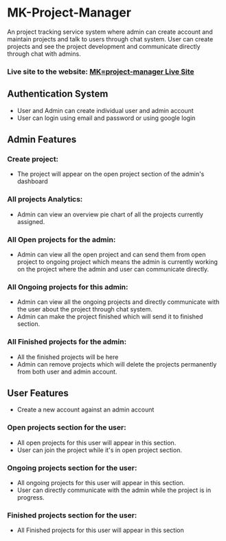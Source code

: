 # MK-Project-Manager

An project tracking service system where admin can create account and maintain projects and talk to users through chat system. User can create projects and see the project development and communicate directly through chat with admins.

### Live site to the website: [MK=project-manager Live Site](https://mk-projects-manage.firebaseapp.com)

## Authentication System
* User and Admin can create individual user and admin account
* User can login using email and password or using google login


## Admin Features
### Create project:
* The project will appear on the open project section of the admin's dashboard 

### All projects Analytics:
* Admin can view an overview pie chart of all the projects currently assigned.


### All Open projects for the admin:
* Admin can view all the open project and can send them from open project to ongoing project which means the admin is currently working on the project where the admin and user can communicate directly.


### All Ongoing projects for this admin:
* Admin can view all the ongoing projects and directly communicate with the user about the project through chat system.
* Admin can make the project finished which will send it to finished section.


### All Finished projects for the admin:
* All the finished projects will be here
* Admin can remove projects which will delete the projects permanently from both user and admin account.


## User Features
* Create a new account against an admin account



### Open projects section for the user:
* All open projects for this user will appear in this section.
* User can join the project while it's in open project section.


### Ongoing projects section for the user:
* All ongoing projects for this user will appear in this section.
* User can directly communicate with the admin while the project is in progress.


### Finished projects section for the user:
* All Finished projects for this user will appear in this section

